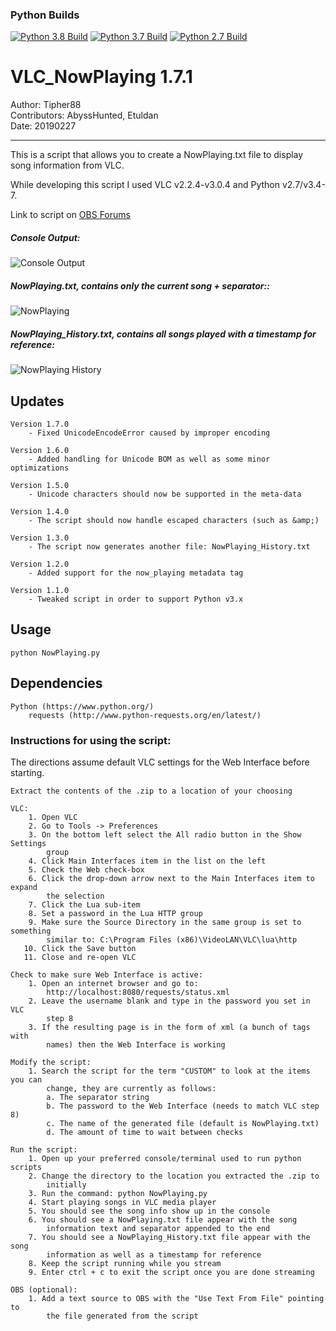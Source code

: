 ### Python Builds
[![Python 3.8 Build](https://github.com/ChrisEngstrom/VLC_NowPlaying/workflows/3.8/badge.svg)](https://github.com/ChrisEngstrom/VLC_NowPlaying/actions)
[![Python 3.7 Build](https://github.com/ChrisEngstrom/VLC_NowPlaying/workflows/3.7/badge.svg)](https://github.com/ChrisEngstrom/VLC_NowPlaying/actions)
[![Python 2.7 Build](https://github.com/ChrisEngstrom/VLC_NowPlaying/workflows/2.7/badge.svg)](https://github.com/ChrisEngstrom/VLC_NowPlaying/actions)

# VLC_NowPlaying 1.7.1

Author:         Tipher88  
Contributors:   AbyssHunted, Etuldan  
Date:           20190227

---

This is a script that allows you to create a NowPlaying.txt file to display song
    information from VLC.

While developing this script I used VLC v2.2.4-v3.0.4 and Python v2.7/v3.4-7.

Link to script on [OBS Forums](https://obsproject.com/forum/resources/vlc-nowplaying.244/)

##### Console Output:
![Console Output](docs/screenshots/Console.PNG)

##### NowPlaying.txt, contains only the current song + separator::
![NowPlaying](docs/screenshots/NowPlaying.PNG)

##### NowPlaying_History.txt, contains all songs played with a timestamp for reference:
![NowPlaying History](docs/screenshots/NowPlaying_History.PNG)

## Updates
    
    Version 1.7.0
        - Fixed UnicodeEncodeError caused by improper encoding
    
    Version 1.6.0
        - Added handling for Unicode BOM as well as some minor optimizations
    
    Version 1.5.0
        - Unicode characters should now be supported in the meta-data
        
    Version 1.4.0
        - The script should now handle escaped characters (such as &amp;)
        
    Version 1.3.0
        - The script now generates another file: NowPlaying_History.txt
        
    Version 1.2.0
        - Added support for the now_playing metadata tag
        
    Version 1.1.0
        - Tweaked script in order to support Python v3.x
## Usage
    python NowPlaying.py

## Dependencies
    Python (https://www.python.org/)
        requests (http://www.python-requests.org/en/latest/)

### Instructions for using the script:

The directions assume default VLC settings for the Web Interface before starting.

    Extract the contents of the .zip to a location of your choosing

    VLC:
        1. Open VLC
        2. Go to Tools -> Preferences
        3. On the bottom left select the All radio button in the Show Settings
            group
        4. Click Main Interfaces item in the list on the left
        5. Check the Web check-box
        6. Click the drop-down arrow next to the Main Interfaces item to expand
            the selection
        7. Click the Lua sub-item
        8. Set a password in the Lua HTTP group
        9. Make sure the Source Directory in the same group is set to something
            similar to: C:\Program Files (x86)\VideoLAN\VLC\lua\http
       10. Click the Save button
       11. Close and re-open VLC
    
    Check to make sure Web Interface is active:
        1. Open an internet browser and go to:
            http://localhost:8080/requests/status.xml
        2. Leave the username blank and type in the password you set in VLC
            step 8
        3. If the resulting page is in the form of xml (a bunch of tags with
            names) then the Web Interface is working
    
    Modify the script:
        1. Search the script for the term "CUSTOM" to look at the items you can
            change, they are currently as follows:
            a. The separator string
            b. The password to the Web Interface (needs to match VLC step 8)
            c. The name of the generated file (default is NowPlaying.txt)
            d. The amount of time to wait between checks
    
    Run the script:
        1. Open up your preferred console/terminal used to run python scripts
        2. Change the directory to the location you extracted the .zip to
            initially
        3. Run the command: python NowPlaying.py
        4. Start playing songs in VLC media player
        5. You should see the song info show up in the console
        6. You should see a NowPlaying.txt file appear with the song
            information text and separator appended to the end
        7. You should see a NowPlaying_History.txt file appear with the song
            information as well as a timestamp for reference
        8. Keep the script running while you stream
        9. Enter ctrl + c to exit the script once you are done streaming
    
    OBS (optional):
        1. Add a text source to OBS with the "Use Text From File" pointing to
            the file generated from the script
